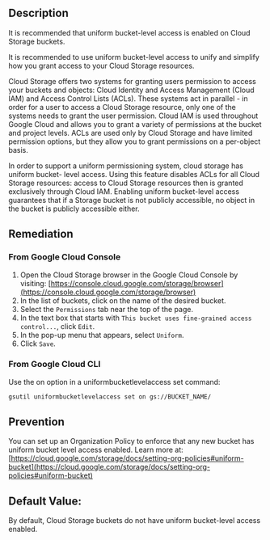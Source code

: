 ## Description

It is recommended that uniform bucket-level access is enabled on Cloud Storage buckets.

It is recommended to use uniform bucket-level access to unify and simplify how you grant access to your Cloud Storage resources.

Cloud Storage offers two systems for granting users permission to access your buckets and objects: Cloud Identity and Access Management (Cloud IAM) and Access Control Lists (ACLs). These systems act in parallel - in order for a user to access a Cloud Storage resource, only one of the systems needs to grant the user permission. Cloud IAM is used throughout Google Cloud and allows you to grant a variety of permissions at the bucket and project levels. ACLs are used only by Cloud Storage and have limited permission options, but they allow you to grant permissions on a per-object basis.

In order to support a uniform permissioning system, cloud storage has uniform bucket- level access. Using this feature disables ACLs for all Cloud Storage resources: access to Cloud Storage resources then is granted exclusively through Cloud IAM. Enabling uniform bucket-level access guarantees that if a Storage bucket is not publicly accessible, no object in the bucket is publicly accessible either.

## Remediation

### From Google Cloud Console

1. Open the Cloud Storage browser in the Google Cloud Console by visiting: [https://console.cloud.google.com/storage/browser](https://console.cloud.google.com/storage/browser) 
2. In the list of buckets, click on the name of the desired bucket.
3. Select the `Permissions` tab near the top of the page. 
4. In the text box that starts with `This bucket uses fine-grained access control...`, click `Edit`. 
5. In the pop-up menu that appears, select `Uniform`. 
6. Click `Save`. 

### From Google Cloud CLI

Use the on option in a uniformbucketlevelaccess set command:

```bash
gsutil uniformbucketlevelaccess set on gs://BUCKET_NAME/
```

## Prevention

You can set up an Organization Policy to enforce that any new bucket has uniform bucket level access enabled. Learn more at: [https://cloud.google.com/storage/docs/setting-org-policies#uniform-bucket](https://cloud.google.com/storage/docs/setting-org-policies#uniform-bucket)

## Default Value: 

By default, Cloud Storage buckets do not have uniform bucket-level access enabled.
